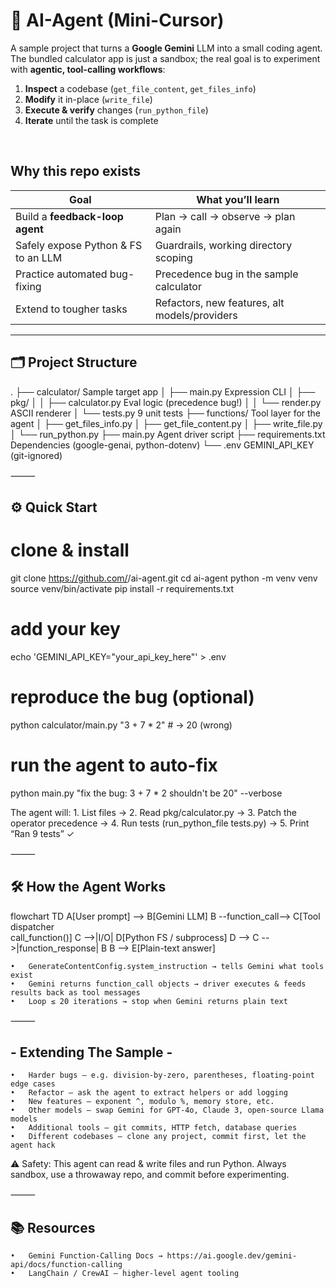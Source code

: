 # 🧠 AI-Agent (Mini-Cursor)

A sample project that turns a **Google Gemini** LLM into a small coding agent.
The bundled calculator app is just a sandbox; the real goal is to experiment with **agentic, tool-calling workflows**:

1. **Inspect** a codebase (`get_file_content`, `get_files_info`)
2. **Modify** it in-place (`write_file`)
3. **Execute & verify** changes (`run_python_file`)
4. **Iterate** until the task is complete

&nbsp;

## Why this repo exists

| Goal | What you’ll learn |
|------|-------------------|
| Build a **feedback-loop agent** | Plan → call → observe → plan again |
| Safely expose Python & FS to an LLM | Guardrails, working directory scoping |
| Practice automated bug-fixing | Precedence bug in the sample calculator |
| Extend to tougher tasks | Refactors, new features, alt models/providers |

---

## 🗂️ Project Structure


.
├── calculator/                  Sample target app
│   ├── main.py                  Expression CLI
│   ├── pkg/
│   │   ├── calculator.py        Eval logic (precedence bug!)
│   │   └── render.py            ASCII renderer
│   └── tests.py                 9 unit tests
├── functions/                   Tool layer for the agent
│   ├── get_files_info.py
│   ├── get_file_content.py
│   ├── write_file.py
│   └── run_python.py
├── main.py                      Agent driver script
├── requirements.txt             Dependencies (google-genai, python-dotenv)
└── .env                         GEMINI_API_KEY (git-ignored)


⸻

## ⚙️ Quick Start

# clone & install
git clone https://github.com/<you>/ai-agent.git
cd ai-agent
python -m venv venv
source venv/bin/activate
pip install -r requirements.txt

# add your key
echo 'GEMINI_API_KEY="your_api_key_here"' > .env

# reproduce the bug (optional)
python calculator/main.py "3 + 7 * 2"   # → 20  (wrong)

# run the agent to auto-fix
python main.py "fix the bug: 3 + 7 * 2 shouldn't be 20" --verbose

The agent will:
	1.	List files →
	2.	Read pkg/calculator.py →
	3.	Patch the operator precedence →
	4.	Run tests (run_python_file tests.py) →
	5.	Print “Ran 9 tests” ✓

⸻

## 🛠️ How the Agent Works

flowchart TD
  A[User prompt] --> B[Gemini LLM]
  B --function_call--> C[Tool dispatcher<br/>call_function()]
  C -->|I/O| D[Python FS / subprocess]
  D --> C -->|function_response| B
  B --> E[Plain-text answer]

	•	GenerateContentConfig.system_instruction → tells Gemini what tools exist
	•	Gemini returns function_call objects → driver executes & feeds results back as tool messages
	•	Loop ≤ 20 iterations → stop when Gemini returns plain text

⸻

## - Extending The Sample -

	•	Harder bugs – e.g. division-by-zero, parentheses, floating-point edge cases
	•	Refactor – ask the agent to extract helpers or add logging
	•	New features – exponent ^, modulo %, memory store, etc.
	•	Other models – swap Gemini for GPT-4o, Claude 3, open-source Llama models
	•	Additional tools – git commits, HTTP fetch, database queries
	•	Different codebases – clone any project, commit first, let the agent hack


⚠️ Safety: This agent can read & write files and run Python.
Always sandbox, use a throwaway repo, and commit before experimenting.

⸻

## 📚 Resources
	•	Gemini Function-Calling Docs → https://ai.google.dev/gemini-api/docs/function-calling
	•	LangChain / CrewAI – higher-level agent tooling


